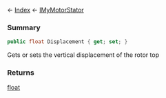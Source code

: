 ← [Index](Api-Index) ← [IMyMotorStator](Sandbox.ModAPI.Ingame.IMyMotorStator)

### Summary

```csharp
public float Displacement { get; set; }
```

Gets or sets the vertical displacement of the rotor top

### Returns

[float](System.Single)

